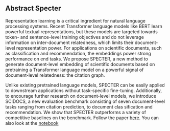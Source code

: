 ## Abstract Specter

Representation learning is a critical ingredient for natural language processing systems. Recent Transformer language models like BERT learn powerful textual representations, but these models are targeted towards token- and sentence-level training objectives and do not leverage information on
inter-document relatedness, which limits their document-level representation power. For applications on scientific documents, such as classification and recommendation, the embeddings power strong performance on end tasks. We propose SPECTER, a new method to generate document-level embedding of scientific documents based on pretraining a Transformer language model on a powerful signal of document-level relatedness: the citation
graph. 

Unlike existing pretrained language models, SPECTER can be easily applied to downstream applications without task-specific fine-tuning. Additionally, to encourage further research on document-level models, we introduce SCIDOCS, a new evaluation benchmark consisting of seven document-level tasks ranging from citation prediction, to document clas sification and recommendation. We show that SPECTER outperforms a variety of competitive baselines on the benchmark.
Follow the paper [here](https://arxiv.org/pdf/2004.07180.pdf). You can also look at the [notebook](https://github.com/adrienpayong/Semantic-Search-in-Publications/blob/main/semantic_search_publications.ipynb)
